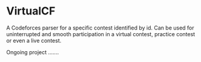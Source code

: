 # VirtualCF
A Codeforces parser for a specific contest identified by id. Can be used for uninterrupted and smooth participation in a virtual contest, practice contest or even a live contest.

Ongoing project .......
